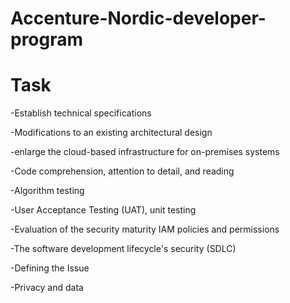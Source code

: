 # Accenture-Nordic-developer-program

# Task


-Establish technical specifications

-Modifications to an existing architectural design

-enlarge the cloud-based infrastructure for on-premises systems

-Code comprehension, attention to detail, and reading

-Algorithm testing

-User Acceptance Testing (UAT), unit testing

-Evaluation of the security maturity IAM policies and permissions

-The software development lifecycle's security (SDLC)

-Defining the Issue

-Privacy and data
